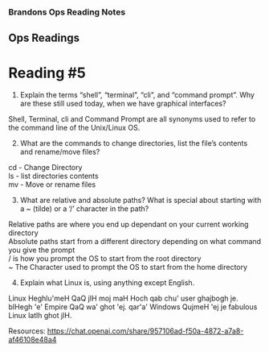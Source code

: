 ### Brandons Ops Reading Notes
## Ops Readings
# Reading #5

1. Explain the terms “shell”, “terminal”, “cli”, and “command prompt”. Why are these still used today, when we have graphical interfaces?

  Shell, Terminal, cli and Command Prompt are all synonyms used to refer to the command line of the Unix/Linux OS.

2. What are the commands to change directories, list the file’s contents and rename/move files?

  cd - Change Directory\
  ls - list directories contents\
  mv - Move or rename files

3. What are relative and absolute paths? What is special about starting with a ~ (tilde) or a ‘/’ character in the path?

  Relative paths are where you end up dependant on your current working directory\
  Absolute paths start from a different directory depending on what command you give the prompt\
  / is how you prompt the OS to start from the root directory\
  ~ The Character used to prompt the OS to start from the home directory

4. Explain what Linux is, using anything except English.

  Linux Heghlu'meH QaQ jIH moj maH Hoch qab chu' user ghajbogh je. bIHegh 'e' Empire QaQ wa' ghot 'ej. qar'a' Windows QujmeH 'ej je fabulous Linux latlh ghot jIH.

Resources: https://chat.openai.com/share/957106ad-f50a-4872-a7a8-af46108e48a4
